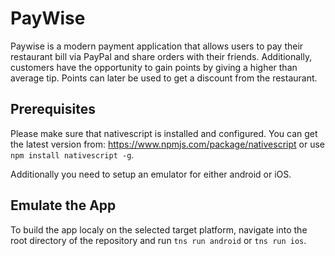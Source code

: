 # PayWise
Paywise is a modern payment application that allows users to pay their restaurant bill via PayPal and share orders with their friends. Additionally, customers have the opportunity to gain points by giving a higher than average tip. Points can later be used to get a discount from the restaurant.

## Prerequisites
Please make sure that nativescript is installed and configured. You can get the latest version from: https://www.npmjs.com/package/nativescript 
or use  
`npm install nativescript -g`.

Additionally you need to setup an emulator for either android or iOS.

## Emulate the App
To build the app localy on the selected target platform, navigate into the root directory of the repository and run 
`tns run android`
or
`tns run ios`.
